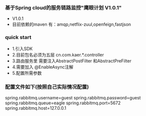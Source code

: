 ### 基于Spring cloud的服务链路监控"鹰眼计划 V1.0.1" 
* V1.0.1
* 目前依赖的maven 有：amqp,netflix-zuul,openfeign,fastjson

### quick start
* 1.引入SDK
* 2.目前包名必须为五层 cn.com.kaer.*.controller
* 3.路由服务里 需要注入AbstractPostFilter 和AbstractPreFilter
* 4.需要加入 @EnableAsync注解
* 5.配置所需参数
### 配置文件如下(按照自己实际情况配置)
spring.rabbitmq.username=guest
spring.rabbitmq.password=guest
spring.rabbitmq.queue=eagle
spring.rabbitmq.port=5672
spring.rabbitmq.host=127.0.0.1